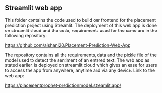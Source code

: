 
## Streamlit web app

This folder contains the code used to build our frontend for the placement prediction project using Streamlit. The deployment of this web app is done on streamlit cloud and the code, requirements used for the same are in the following repository:

https://github.com/aishani20/Placement-Prediction-Web-App

The repository contains all the requirements, data and the pickle file of the model used to detect the sentiment of an entered text. The web app as stated earlier, is deployed on streamlit cloud which gives an ease for users to access the app from anywhere, anytime and via any device. 
Link to the web app:

https://placementprophet-predictionmodel.streamlit.app/


